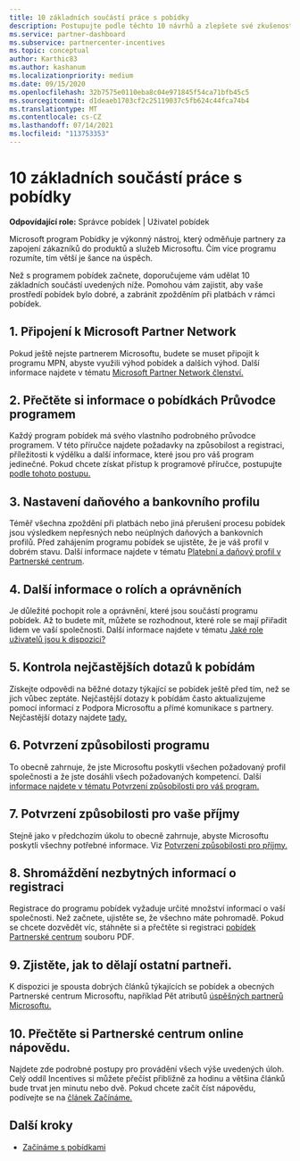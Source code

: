 ```yaml
---
title: 10 základních součástí práce s pobídky
description: Postupujte podle těchto 10 návrhů a zlepšete své zkušenosti s programem pobídek a dostávat platby dříve.
ms.service: partner-dashboard
ms.subservice: partnercenter-incentives
ms.topic: conceptual
author: Karthic83
ms.author: kashanum
ms.localizationpriority: medium
ms.date: 09/15/2020
ms.openlocfilehash: 32b7575e0110eba8c04e971845f54ca71bfb45c5
ms.sourcegitcommit: d1deaeb1703cf2c25119037c5fb624c44fca74b4
ms.translationtype: MT
ms.contentlocale: cs-CZ
ms.lasthandoff: 07/14/2021
ms.locfileid: "113753353"
---
```

# <a name="the-10-essentials-for-working-with-incentives"></a>10 základních součástí práce s pobídky

**Odpovídající role:** Správce pobídek | Uživatel pobídek

Microsoft program Pobídky je výkonný nástroj, který odměňuje partnery za zapojení zákazníků do produktů a služeb Microsoftu. Čím více programu rozumíte, tím větší je šance na úspěch.

Než s programem pobídek začnete,  doporučujeme vám udělat 10 základních součástí uvedených níže. Pomohou vám zajistit, aby vaše prostředí pobídek bylo dobré, a zabránit zpožděním při platbách v rámci pobídek.

## <a name="1-join-the-microsoft-partner-network"></a>1. Připojení k Microsoft Partner Network

Pokud ještě nejste partnerem Microsoftu, budete se muset připojit k programu MPN, abyste využili výhod pobídek a dalších výhod. Další informace najdete v tématu [Microsoft Partner Network členství.](https://partner.microsoft.com/membership)

## <a name="2-read-your-incentives-program-guide"></a>2. Přečtěte si informace o pobídkách Průvodce programem

Každý program pobídek má svého vlastního podrobného průvodce programem. V této příručce najdete požadavky na způsobilost a registraci, příležitosti k výdělku a další informace, které jsou pro váš program jedinečné. Pokud chcete získat přístup k programové příručce, postupujte [podle tohoto postupu.](incentives-determined-your-program-eligibility.md#determining-your-program-eligibility)

## <a name="3-set-up-your-tax-and-banking-profile"></a>3. Nastavení daňového a bankovního profilu

Téměř všechna zpoždění při platbách nebo jiná přerušení procesu pobídek jsou výsledkem nepřesných nebo neúplných daňových a bankovních profilů. Před zahájením programu pobídek se ujistěte, že je váš profil v dobrém stavu. Další informace najdete v tématu [Platební a daňový profil v Partnerské centrum](incentives-create-and-manage-your-payout-and-tax-profiles.md).

## <a name="4-learn-about-roles-and-permissions"></a>4. Další informace o rolích a oprávněních

Je důležité pochopit role a oprávnění, které jsou součástí programu pobídek. Až to budete mít, můžete se rozhodnout, které role se mají přiřadit lidem ve vaší společnosti. Další informace najdete v tématu [Jaké role uživatelů jsou k dispozici?](incentives-faq.yml#what-user-roles-are-available-)

## <a name="5-review-the-incentives-faq"></a>5. Kontrola nejčastějších dotazů k pobídám

Získejte odpovědi na běžné dotazy týkající se pobídek ještě před tím, než se jich vůbec zeptáte. Nejčastější dotazy k pobídám často aktualizujeme pomocí informací z Podpora Microsoftu a přímé komunikace s partnery. Nejčastější dotazy najdete [tady.](incentives-faq.yml)

## <a name="6-confirm-your-program-eligibility"></a>6. Potvrzení způsobilosti programu

To obecně zahrnuje, že jste Microsoftu poskytli všechen požadovaný profil společnosti a že jste dosáhli všech požadovaných kompetencí. Další [informace najdete v tématu Potvrzení způsobilosti pro váš program.](incentives-determined-your-program-eligibility.md)

## <a name="7-confirm-your-earnings-eligibility"></a>7. Potvrzení způsobilosti pro vaše příjmy

Stejně jako v předchozím úkolu to obecně zahrnuje, abyste Microsoftu poskytli všechny potřebné informace. Viz [Potvrzení způsobilosti pro příjmy.](incentives-confirm-your-earnings-eligibility.md)

## <a name="8-gather-the-necessary-enrollment-information"></a>8. Shromáždění nezbytných informací o registraci

Registrace do programu pobídek vyžaduje určité množství informací o vaší společnosti. Než začnete, ujistěte se, že všechno máte pohromadě. Pokud se chcete dozvědět víc, stáhněte si a přečtěte si registraci [pobídek Partnerské centrum](https://assetsprod.microsoft.com/partner-center-incentives-enrollment.pdf) souboru PDF.

## <a name="9-learn-how-other-partners-do-it"></a>9. Zjistěte, jak to dělají ostatní partneři.

K dispozici je spousta dobrých článků týkajících se pobídek a obecných Partnerské centrum Microsoftu, například Pět atributů [úspěšných partnerů Microsoftu.](https://www.microsoft.com/en-us/us-partner-blog/2019/08/29/the-five-attributes-of-successful-microsoft-partners/)

## <a name="10-read-the-partner-center-online-help"></a>10. Přečtěte si Partnerské centrum online nápovědu.

Najdete zde podrobné postupy pro provádění všech výše uvedených úloh. Celý oddíl Incentives si můžete přečíst přibližně za hodinu a většina článků bude trvat jen minutu nebo dvě. Pokud chcete začít číst nápovědu, podívejte se na [článek Začínáme.](incentives-get-started-intro.md)

## <a name="next-steps"></a>Další kroky

- [Začínáme s pobídkami](incentives-get-started-intro.md)
